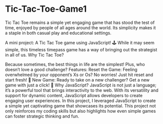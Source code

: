 # Tic-Tac-Toe-Game1

Tic Tac Toe remains a simple yet engaging game that has stood the test of time, enjoyed by people of all ages around the world. Its simplicity makes it a staple in both casual play and educational settings.

 A mini project:
 A Tic Tac Toe game using JavaScript! 🕹️ While it may seem simple, this timeless timepass game has a way of bringing out the strategist in all of us.
Why Tic Tac Toe?

Because sometimes, the best things in life are the simplest! Plus, who doesn’t love a good challenge?
Features:
Reset the Game: Feeling overwhelmed by your opponent’s Xs or Os? No worries! Just hit reset and start fresh! 🔄
New Game: Ready to take on a new challenger? Get a new game with just a click! 🎉
Why JavaScript?
JavaScript is not just a language; it’s a powerful tool that brings interactivity to the web. With its versatility and support for dynamic content, JavaScript allows developers to create engaging user experiences. In this project, I leveraged JavaScript to create a simple yet captivating game that showcases its potential.
This project not only reinforces my coding skills but also highlights how even simple games can foster strategic thinking and fun.
